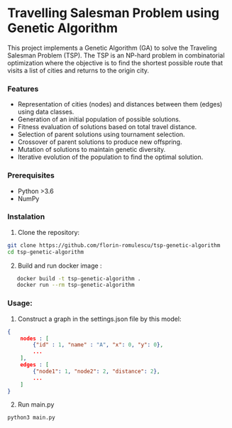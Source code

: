 # Travelling Salesman Problem using Genetic Algorithm

This project implements a Genetic Algorithm (GA) to solve the Traveling Salesman Problem (TSP). The TSP is an NP-hard problem in combinatorial optimization where the objective is to find the shortest possible route that visits a list of cities and returns to the origin city.

### Features
- Representation of cities (nodes) and distances between them (edges) using data classes.
- Generation of an initial population of possible solutions.
- Fitness evaluation of solutions based on total travel distance.
- Selection of parent solutions using tournament selection.
- Crossover of parent solutions to produce new offspring.
- Mutation of solutions to maintain genetic diversity.
- Iterative evolution of the population to find the optimal solution.

### Prerequisites
- Python >3.6
- NumPy

### Instalation
1. Clone the repository:
 ```bash
 git clone https://github.com/florin-romulescu/tsp-genetic-algorithm
 cd tsp-genetic-algorithm
 ```

 2. Build and run docker image :
 ```bash
    docker build -t tsp-genetic-algorithm .
    docker run --rm tsp-genetic-algorithm
 ```

 ### Usage:
 1. Construct a graph in the settings.json file by this model:
```json
{
    nodes : [
        {"id" : 1, "name" : "A", "x": 0, "y": 0},
        ...
    ],
    edges : [
        {"node1": 1, "node2": 2, "distance": 2},
        ...
    ]
}
```
2. Run main.py
```bash
python3 main.py
```
